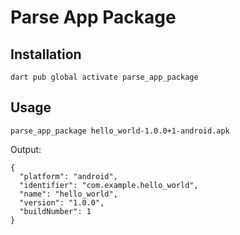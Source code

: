 # Parse App Package

## Installation

```
dart pub global activate parse_app_package
```

## Usage

```
parse_app_package hello_world-1.0.0+1-android.apk
```

Output:

```
{
  "platform": "android",
  "identifier": "com.example.hello_world",
  "name": "hello_world",
  "version": "1.0.0",
  "buildNumber": 1
}
```
